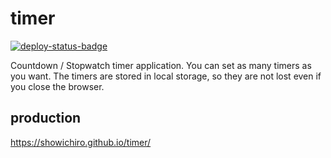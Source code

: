 # timer

[![deploy-status-badge](https://github.com/Showichiro/timer/actions/workflows/deploy-pages.yaml/badge.svg)](https://github.com/Showichiro/timer/actions/workflows/deploy-pages.yaml)


Countdown / Stopwatch timer application. You can set as many timers as you want. The timers are stored in local storage, so they are not lost even if you close the browser.

## production

https://showichiro.github.io/timer/
